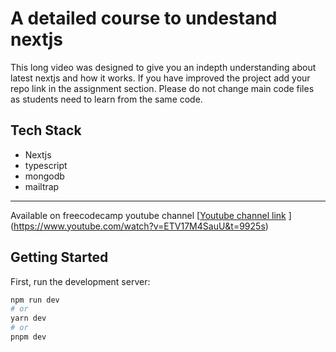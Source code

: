 # A detailed course to undestand nextjs

This long video was designed to give you an indepth understanding about latest nextjs and how it works. If you have improved the project add your repo link in the assignment section. Please do not change main code files as students need to learn from the same code.

## Tech Stack
- Nextjs
- typescript
- mongodb
- mailtrap

---
Available on freecodecamp youtube channel
[[Youtube channel link](https://www.youtube.com/@HiteshChoudharydotcom)
](https://www.youtube.com/watch?v=ETV17M4SauU&t=9925s)
## Getting Started

First, run the development server:

```bash
npm run dev
# or
yarn dev
# or
pnpm dev
```
